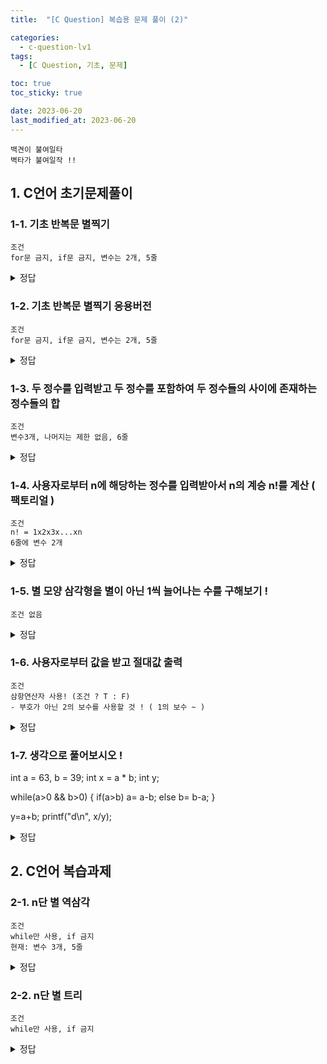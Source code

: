 ```yaml
---
title:  "[C Question] 복습용 문제 풀이 (2)"

categories:
  - c-question-lv1
tags:
  - [C Question, 기초, 문제] 

toc: true
toc_sticky: true

date: 2023-06-20
last_modified_at: 2023-06-20
---
```

```
백견이 불여일타
벽타가 불여일작 !!
```

## 1. C언어 초기문제풀이
### 1-1. 기초 반복문 별찍기
```
조건
for문 금지, if문 금지, 변수는 2개, 5줄
```
<details>
<summary>정답</summary>
<div markdown="1">
```
int cnt = 0, i = 0;
	while (cnt++ < 5)
	{
		while (i++ < cnt) printf("* ");
		printf("\n");
		i = 0;
	}
```
</div>
</details>


### 1-2. 기초 반복문 별찍기 응용버전
```
조건
for문 금지, if문 금지, 변수는 2개, 5줄
```
<details>
<summary>정답</summary>
<div markdown="1">

```
정석 정답
	int cnt = 0, i = 0;
	while (cnt++ < 5)
	{
		while (i++ < cnt-1) printf("O ");
		printf("* \n"); // 여기가 어떤 방식으로 되는지 생각했었어야했다 !
		i = 0;
	}

특이한 정답..ㅋㅋ
int col = 0, raw = 0;
	while (col++ < 5)
	{
		// col가 0일 때 맨 처음 별만 찍혀야하니까
		while (raw < col -1)
		{
			printf("ㅇ");
			raw++;
		}
		raw = 0;

		while (raw < col)
		{
			printf("*");
			raw = col; // ㅋㅋ 이렇게 써도 되나
		}
		printf("\n");
		raw = 0;
	}
```
</div>
</details>


### 1-3. 두 정수를 입력받고 두 정수를 포함하여 두 정수들의 사이에 존재하는 정수들의 합
```
조건
변수3개, 나머지는 제한 없음, 6줄
```


<details>
<summary>정답</summary>
<div markdown="1">

```
int v1 = 0, v2 = 0, sum = 0;
	printf("input num: ");
	scanf_s("%d %d", &v1, &v2);
	// = 쓰지말고
	// sum = v1;
	if (v1 > v2) return 0;
	for (; v1 < v2+1; v1++)
	{
		// printf("%d", i); // 5 6 7 8 9
		sum += v1;
		// printf("sum: %d \n", sum);
	}
	printf("%d", sum);

	// 피드백: 1. i 없이 -> 쓸 필요가 없었네

	int v1 = 0, v2 = 0, sum = 0;
	printf("input num: ");
	scanf_s("%d %d", &v1, &v2);
	if (v1 > v2) return 0;
	for (; v1 < v2 + 1; v1++) sum += v1;
	printf("sum: %d", sum);
```
</div>
</details>




### 1-4. 사용자로부터 n에 해당하는 정수를 입력받아서 n의 계승 n!를 계산 ( 팩토리얼 )
```
조건
n! = 1x2x3x...xn
6줄에 변수 2개
```
<details>
<summary>정답</summary>
<div markdown="1">
	// 피드백: 변수를 3개가 아니라 2개로
	//int v1 = 0, sum = 1 ;
	//printf("input: ");
	//scanf_s("%d", &v1);
	//printf("%d!: ", v1);
	//for ( ; v1 > 0; v1--) sum *= v1;
	//printf("%d", sum);

	// 실패했던 것
	int v1 = 0, i = 0, sum = 0;
	printf("input: ");
	scanf_s("%d", &v1);
	for (sum = 1; i < v1; i++) sum *= (i + 1);
	printf("%d! : %d", v1, sum);
</div>
</details>





### 1-5. 별 모양 삼각형을 별이 아닌 1씩 늘어나는 수를 구해보기 !
```
조건 없음
```
<details>
<summary>정답</summary>
<div markdown="1">

```
	// 일단 팩토리얼부터
	//for ( ; v1 > 0 ; v1--)
	//{
	//	printf("%d \n", v1);
	//}
	
	// 피드백: 1. 왼쪽 정렬
	// 자체 피드백: 1. cnt를 printf 안에서 증감시키고 초기화를 1로 하면 더 짧아짐
	int  row, v1 = 0, col = 0, cnt = 1;
	printf("input: ");
	scanf_s("%d", &v1);
	for (row = 0; row < v1; row++)
	{
		for (col = 0; col < row + 1; col++) printf("%-5d ", cnt++);
		printf("\n");
	}

	// while ㄱㄱㄱ
	int row = 0, col = 0, cnt = 1, v2 = 0;
	printf("input: ");
	scanf_s("%d", &v2);
	while (row++ < v2)
	{
		while (col++ < row)
		{
			printf("%-5d ", cnt++);
		}
		col = 0;
		printf("\n");
	}
```
</div>
</details>


### 1-6. 사용자로부터 값을 받고 절대값 출력
```
조건
삼항연산자 사용! (조건 ? T : F)
- 부호가 아닌 2의 보수를 사용할 것 ! ( 1의 보수 ~ )
```

<details>
<summary>정답</summary>
<div markdown="1">

```
	int v1 = 0;
	printf("input: ");
	scanf_s("%d", &v1);
	printf("abs value: %d", (v1 > 0) ? v1 : (~v1 + 1));


	// (v1 > 0) ? v1 : -v1; 이런식으로 하지말고 2의 보수를 사용하라 !
	// (v1 > 0) ? v1 : v1-(v1*2);
```
</div>
</details>




### 1-7. 생각으로 풀어보시오 !
int a = 63, b = 39;
int x = a * b;
int y;

while(a>0 && b>0)
{
if(a>b)
a= a-b;
else
b= b-a;
}

y=a+b;
printf("d\n", x/y);

<details>
<summary>정답</summary>
<div markdown="1">
1. 63-39 = 24 a

2. 39-24 = 15 b

3. 24-15 = 9 a

4. 15-9 = 6 b

5. 9-6 = 3 a

6. 6-3 = 3 b

		a = 3
7. 3-3 = 0 b

y = 3

2457/3

819
</div>
</details>






## 2. C언어 복습과제

### 2-1. n단 별 역삼각
```
조건
while만 사용, if 금지
현재: 변수 3개, 5줄
```

<details>
<summary>정답</summary>
<div markdown="1">
	int col = 0, row = 0, n = 10;
	while (row++ < n+1)
	{
		col = n;
		while (col-- > row - 1) printf("* ");
		printf("\n");
	}
</div>
</details>

### 2-2. n단 별 트리
```
조건
while만 사용, if 금지
```

<details>
<summary>정답</summary>
<div markdown="1">
	int col = 0, row = 0, n = 5;
	while (row++ < n)
	{
		while (col++ < n - row) printf(" ");
		while (col++ < row + n) printf("*");
		col = 0;
		printf("\n");
	}
</div>
</details>


<!-- 
### 2-3. n단 마름모.. 못 풀었음..ㅜㅜ
```
조건
while만 사용
나머지 조건은 모르겠음
```

```
못푼 문제..
	/*
	int col = 0, row = 0, n = 5, minus = -1;

	while (row++ < n)
	{
		while (col++ < n - row ) printf(" ");
		while (col++ < row + n ) printf("*");
		col = 0;
		printf("\n");
	}
	
	while (row++ < n + n)
	{
		minus-=2;
		while (col++ < row - n - 1) printf(" ");
		while (col++ < row + n + minus) printf("*");
		col = 0;
		printf("\n");
	}
	*/


	int col = 0, row = 0, n = 5, minus = 0;

	while (row++ < n + (n - 1))
	{
		while (col < n - row || col < row - n)
		{
			printf("g");
			col++;
		}
		
		minus--;
		while ( col < row + n + minus )
		{
			printf("*");
			col++;
		}


		col = 0;
		printf("\n");
	}
```

<details>
<summary>정답(없음)</summary>
<div markdown="1">

</div>
</details>

-->





